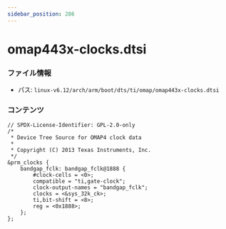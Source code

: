 ```yaml
---
sidebar_position: 286
---
```

# omap443x-clocks.dtsi

### ファイル情報

- パス: `linux-v6.12/arch/arm/boot/dts/ti/omap/omap443x-clocks.dtsi`

### コンテンツ

```dtsi
// SPDX-License-Identifier: GPL-2.0-only
/*
 * Device Tree Source for OMAP4 clock data
 *
 * Copyright (C) 2013 Texas Instruments, Inc.
 */
&prm_clocks {
	bandgap_fclk: bandgap_fclk@1888 {
		#clock-cells = <0>;
		compatible = "ti,gate-clock";
		clock-output-names = "bandgap_fclk";
		clocks = <&sys_32k_ck>;
		ti,bit-shift = <8>;
		reg = <0x1888>;
	};
};

```
